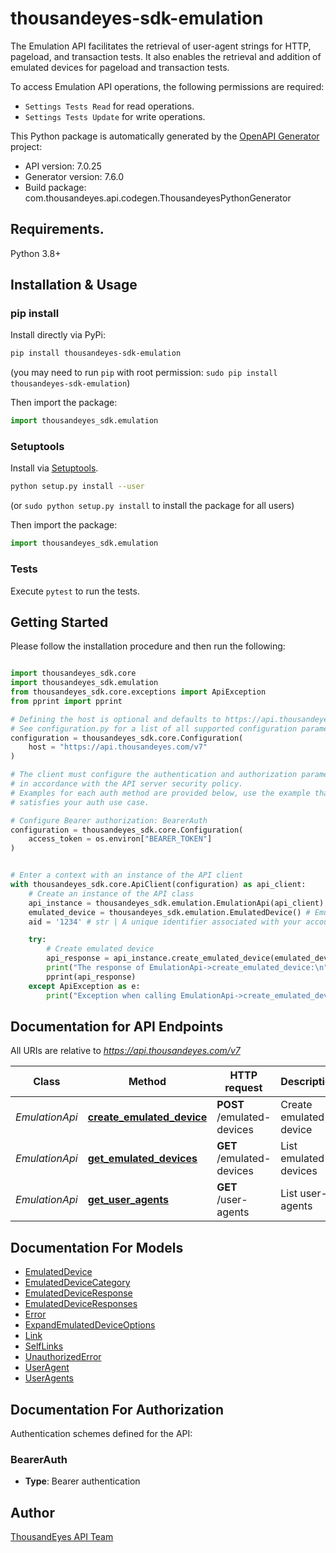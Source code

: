 # thousandeyes-sdk-emulation
The Emulation API facilitates the retrieval of user-agent strings for HTTP, pageload, and transaction tests. It also enables the retrieval and addition of emulated devices for pageload and transaction tests.

To access Emulation API operations, the following permissions are required:

* `Settings Tests Read` for read operations.
* `Settings Tests Update` for write operations.


This Python package is automatically generated by the [OpenAPI Generator](https://openapi-generator.tech) project:

- API version: 7.0.25
- Generator version: 7.6.0
- Build package: com.thousandeyes.api.codegen.ThousandeyesPythonGenerator

## Requirements.

Python 3.8+

## Installation & Usage
### pip install

Install directly via PyPi:

```sh
pip install thousandeyes-sdk-emulation
```
(you may need to run `pip` with root permission: `sudo pip install thousandeyes-sdk-emulation`)

Then import the package:
```python
import thousandeyes_sdk.emulation
```

### Setuptools

Install via [Setuptools](http://pypi.python.org/pypi/setuptools).

```sh
python setup.py install --user
```
(or `sudo python setup.py install` to install the package for all users)

Then import the package:
```python
import thousandeyes_sdk.emulation
```

### Tests

Execute `pytest` to run the tests.

## Getting Started

Please follow the installation procedure and then run the following:

```python

import thousandeyes_sdk.core
import thousandeyes_sdk.emulation
from thousandeyes_sdk.core.exceptions import ApiException
from pprint import pprint

# Defining the host is optional and defaults to https://api.thousandeyes.com/v7
# See configuration.py for a list of all supported configuration parameters.
configuration = thousandeyes_sdk.core.Configuration(
    host = "https://api.thousandeyes.com/v7"
)

# The client must configure the authentication and authorization parameters
# in accordance with the API server security policy.
# Examples for each auth method are provided below, use the example that
# satisfies your auth use case.

# Configure Bearer authorization: BearerAuth
configuration = thousandeyes_sdk.core.Configuration(
    access_token = os.environ["BEARER_TOKEN"]
)


# Enter a context with an instance of the API client
with thousandeyes_sdk.core.ApiClient(configuration) as api_client:
    # Create an instance of the API class
    api_instance = thousandeyes_sdk.emulation.EmulationApi(api_client)
    emulated_device = thousandeyes_sdk.emulation.EmulatedDevice() # EmulatedDevice | 
    aid = '1234' # str | A unique identifier associated with your account group. You can retrieve your `AccountGroupId` from the `/account-groups` endpoint. Note that you must be assigned to the target account group. Specifying this parameter without being assigned to the target account group will result in an error response. (optional)

    try:
        # Create emulated device
        api_response = api_instance.create_emulated_device(emulated_device, aid=aid)
        print("The response of EmulationApi->create_emulated_device:\n")
        pprint(api_response)
    except ApiException as e:
        print("Exception when calling EmulationApi->create_emulated_device: %s\n" % e)

```

## Documentation for API Endpoints

All URIs are relative to *https://api.thousandeyes.com/v7*

Class | Method | HTTP request | Description
------------ | ------------- | ------------- | -------------
*EmulationApi* | [**create_emulated_device**](https://github.com/thousandeyes/thousandeyes-sdk-python//tree/main/thousandeyes-sdk-emulation/docs/EmulationApi.md#create_emulated_device) | **POST** /emulated-devices | Create emulated device
*EmulationApi* | [**get_emulated_devices**](https://github.com/thousandeyes/thousandeyes-sdk-python//tree/main/thousandeyes-sdk-emulation/docs/EmulationApi.md#get_emulated_devices) | **GET** /emulated-devices | List emulated devices
*EmulationApi* | [**get_user_agents**](https://github.com/thousandeyes/thousandeyes-sdk-python//tree/main/thousandeyes-sdk-emulation/docs/EmulationApi.md#get_user_agents) | **GET** /user-agents | List user-agents


## Documentation For Models

 - [EmulatedDevice](https://github.com/thousandeyes/thousandeyes-sdk-python//tree/main/thousandeyes-sdk-emulation/docs/EmulatedDevice.md)
 - [EmulatedDeviceCategory](https://github.com/thousandeyes/thousandeyes-sdk-python//tree/main/thousandeyes-sdk-emulation/docs/EmulatedDeviceCategory.md)
 - [EmulatedDeviceResponse](https://github.com/thousandeyes/thousandeyes-sdk-python//tree/main/thousandeyes-sdk-emulation/docs/EmulatedDeviceResponse.md)
 - [EmulatedDeviceResponses](https://github.com/thousandeyes/thousandeyes-sdk-python//tree/main/thousandeyes-sdk-emulation/docs/EmulatedDeviceResponses.md)
 - [Error](https://github.com/thousandeyes/thousandeyes-sdk-python//tree/main/thousandeyes-sdk-emulation/docs/Error.md)
 - [ExpandEmulatedDeviceOptions](https://github.com/thousandeyes/thousandeyes-sdk-python//tree/main/thousandeyes-sdk-emulation/docs/ExpandEmulatedDeviceOptions.md)
 - [Link](https://github.com/thousandeyes/thousandeyes-sdk-python//tree/main/thousandeyes-sdk-emulation/docs/Link.md)
 - [SelfLinks](https://github.com/thousandeyes/thousandeyes-sdk-python//tree/main/thousandeyes-sdk-emulation/docs/SelfLinks.md)
 - [UnauthorizedError](https://github.com/thousandeyes/thousandeyes-sdk-python//tree/main/thousandeyes-sdk-emulation/docs/UnauthorizedError.md)
 - [UserAgent](https://github.com/thousandeyes/thousandeyes-sdk-python//tree/main/thousandeyes-sdk-emulation/docs/UserAgent.md)
 - [UserAgents](https://github.com/thousandeyes/thousandeyes-sdk-python//tree/main/thousandeyes-sdk-emulation/docs/UserAgents.md)


<a id="documentation-for-authorization"></a>
## Documentation For Authorization


Authentication schemes defined for the API:
<a id="BearerAuth"></a>
### BearerAuth

- **Type**: Bearer authentication


## Author

<a href="mailto:api-team@thousandeyes.com">ThousandEyes API Team </a>


